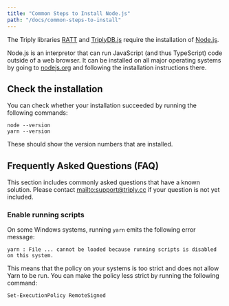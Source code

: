 ```yaml
---
title: "Common Steps to Install Node.js"
path: "/docs/common-steps-to-install"
---
```


The Triply libraries [RATT](ratt) and [TriplyDB.js](triplydb-js) require the installation of [Node.js](https://nodejs.org). 

Node.js is an interpretor that can run JavaScript (and thus TypeScript) code outside of a web browser. It can be installed on all major operating systems by going to <a href="https://nodejs.org">nodejs.org</a> and following the installation instructions there.

## Check the installation

You can check whether your installation succeeded by running the following commands:

```
node --version
yarn --version
```

These should show the version numbers that are installed.

## Frequently Asked Questions (FAQ)

This section includes commonly asked questions that have a known solution. Please contact <mailto:support@triply.cc> if your question is not yet included.

### Enable running scripts

On some Windows systems, running `yarn` emits the following error message:

```
yarn : File ... cannot be loaded because running scripts is disabled on this system.
```

This means that the policy on your systems is too strict and does not allow Yarn to be run. You can make the policy less strict by running the following command:

```
Set-ExecutionPolicy RemoteSigned
```



